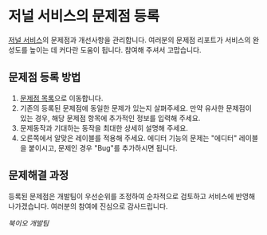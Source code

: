 # 저널 서비스의 문제점 등록

[저널 서비스](https://journal.buk.io)의 문제점과 개선사항을 관리합니다. 여러분의 문제점 리포트가 서비스의 완성도를 높이는 데 커다란 도움이 됩니다. 참여해 주셔서 고맙습니다.

## 문제점 등록 방법

1. [문제점 목록](https://github.com/bukio/journal/issues)으로 이동합니다.
2. 기존의 등록된 문제점에 동일한 문제가 있는지 살펴주세요. 만약 유사한 문제점이 있는 경우, 해당 문제점 항목에 추가적인 정보를 입력해 주세요.
3. 문제동작과 기대하는 동작을 최대한 상세히 설명해 주세요.
4. 오른쪽에서 알맞은 레이블를 적용해 주세요. 에디터 기능의 문제는 "에디터" 레이블을 붙이시고, 문제인 경우 "Bug"를 추가하시면 됩니다.

## 문제해결 과정

등록된 문제점은 개발팀이 우선순위를 조정하여 순차적으로 검토하고 서비스에 반영해 나가겠습니다. 여러분의 참여에 진심으로 감사드립니다.

*북이오 개발팀*
